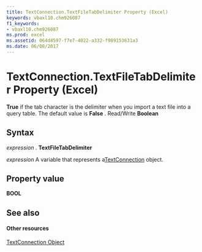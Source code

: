 ```yaml
---
title: TextConnection.TextFileTabDelimiter Property (Excel)
keywords: vbaxl10.chm926087
f1_keywords:
- vbaxl10.chm926087
ms.prod: excel
ms.assetid: 064d4597-f7e7-4022-a332-f989153631a3
ms.date: 06/08/2017
---
```



# TextConnection.TextFileTabDelimiter Property (Excel)

 **True** if the tab character is the delimiter when you import a text file into a query table. The default value is **False** . Read/Write **Boolean**


## Syntax

 _expression_ . **TextFileTabDelimiter**

 _expression_ A variable that represents a[TextConnection](textconnection-object-excel.md) object.


## Property value

 **BOOL**


## See also


#### Other resources



[TextConnection Object](textconnection-object-excel.md)

